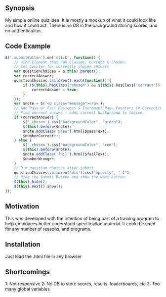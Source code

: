 ## Synopsis

My simple online quiz idea. It is mostly a mockup of what it could look like and how it could act. There is no DB in the background storing scores, and no authentication.


## Code Example

``` javascript
$('.submitButton').on('click', function() {
	// Find Element that has Classes: Correct & Chosen.
	// Set Counter for correctly chosen answers
	var questionChoices = $(this).parent();
	var correctAnswer;
	questionChoices.children().each(function() {
		if ($(this).hasClass('chosen') && $(this).hasClass('correct')) {
			correctAnswer = true;
		}
	});
	var $note = $('<p class="message"></p>');
	// Add Pass or Fail Messages & Increment Page Counters (# Correct/# Incorrect)
	// Find correct answer - adds correct background to choice.
	if (correctAnswer) {
		$('.chosen').css("backgroundColor", "green");
		$(this).before($note);
		$note.addClass('pass').html($passText);
		$numberCorrect++;
	} else {
		$('.chosen').css("backgroundColor", "red");
		$(this).before($note);
		$note.addClass('fail').html($failText);
		$numberWrong++;
	}
	// Dim question choices after submit
	questionChoices.children('div').css("opacity", ".4");
	// Hide the Submit Button and show the Next button.
	$(this).hide();
	$(this).next().show();
});
```

## Motivation

This was developed with the intention of being part of a training program to help employees better understand specification material. It could be used for any number of reasons, and programs.

## Installation

Just load the .html file in any browser

## Shortcomings

1: Not responsive
2: No DB to store scores, results, leaderboards, etc
3: Too many global variables